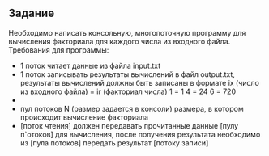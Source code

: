 ## Задание

Необходимо написать консольную, многопоточную программу для вычисления факториала для каждого числа из входного файла.
Требования для программы:

- 1 поток читает данные из файла input.txt
- 1 поток записывать результаты вычислений в файл output.txt, результаты вычислений должны быть записаны в формате
ix (число из входного файла) = ir (факториал числа)
1 = 1
4 = 24
6 = 720
- 
- пул потоков N (размер задается в консоли) размера, в котором происходит вычисление факториала
- [поток чтения] должен передавать прочитанные данные [пулу п`отоков] для вычисления, после получения результата необходимо из [пула потоков] передать результат [потоку записи]